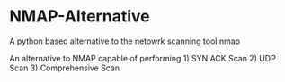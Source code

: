 # NMAP-Alternative
A python based alternative to the netowrk scanning tool nmap

An alternative to NMAP capable of performing 1) SYN ACK Scan 2) UDP Scan 3) Comprehensive Scan

